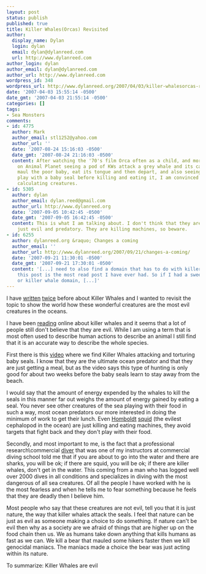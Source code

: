 ```yaml
---
layout: post
status: publish
published: true
title: Killer Whales(Orcas) Revisited
author:
  display_name: Dylan
  login: dylan
  email: dylan@dylanreed.com
  url: http://www.dylanreed.com
author_login: dylan
author_email: dylan@dylanreed.com
author_url: http://www.dylanreed.com
wordpress_id: 348
wordpress_url: http://www.dylanreed.org/2007/04/03/killer-whalesorcas-revisited-2/
date: '2007-04-03 15:55:14 -0500'
date_gmt: '2007-04-03 21:55:14 -0500'
categories: []
tags:
- Sea Monsters
comments:
- id: 4775
  author: Mark
  author_email: stl1252@yahoo.com
  author_url: ''
  date: '2007-08-24 15:16:03 -0500'
  date_gmt: '2007-08-24 21:16:03 -0500'
  content: After watching the '70's film Orca often as a child, and more recently
    on Animal Planet seeing a pod of KWs attack a grey whale and its calf, only to
    maul the poor baby, eat its tongue and then depart, and also seeing a killer whale
    play with a baby seal before killing and eating it, I am convinced they are evil,
    calculating creatures.
- id: 5305
  author: dylan
  author_email: dylan.reed@gmail.com
  author_url: http://www.dylanreed.org
  date: '2007-09-05 10:42:45 -0500'
  date_gmt: '2007-09-05 16:42:45 -0500'
  content: This is what I am talking about. I don't think that they are bad creatures
    just evil and predatory. They are killing machines, so beware.
- id: 6255
  author: dylanreed.org &raquo; Changes a coming
  author_email: ''
  author_url: http://www.dylanreed.org/2007/09/21/changes-a-coming/
  date: '2007-09-21 11:30:01 -0500'
  date_gmt: '2007-09-21 17:30:01 -0500'
  content: '[...] need to also find a domain that has to do with killer whales because
    this post is the most read post I have ever had. So if I had a sweet sea monster
    or killer whale domain, [...]'
---
```

<p>I have <a href="http://www.dylanreed.org/2006/11/30/killer-whalesduh/">written</a> <a href="http://www.dylanreed.org/2004/02/04/killer-whales-dont-kill-people/">twice</a> before about Killer Whales and I wanted to revisit the topic to show the world how these wonderful creatures are the most evil creatures in the oceans.</p>
<p>I have been <a href="http://weblog.greenpeace.org/oceandefenders/archive/2007/02/so_killer_whales_do_attac.html">reading</a> online about killer whales and it seems that a lot of people still don't believe that they are evil. While I am using a term that is most often used to describe human actions to describe an animal I still find that it is an accurate way to describe the whole species.</p>
<p>First there is this <a href="http://www.youtube.com/watch?v=9h1e2zyjkWQ">video</a> where we find Killer Whales attacking and torturing baby seals. I know that they are the ultimate ocean predator and that they are just getting a meal, but as the video says this type of hunting is only good for about two weeks before the baby seals learn to stay away from the beach.</p>
<p>I would say that the amount of energy expended by the whales to kill the seals in this manner far out weighs the amount of energy gained by eating a seal. You never see other creatures of the sea playing with their food in such a way, most ocean predators our more interested in doing the minimum of work to get their lunch. Even <a href="http://www.deeperblue.net/article.php/696/3">Homboldt</a><a href="http://www.deeperblue.net/article.php/696/3"></a> <a href="http://www.sea-wolves.com/files/Why_are_the_Squid_so_important.doc">squid</a> (the evilest cephalopod in the ocean) are just killing and eating machines, they avoid targets that fight back and they don't play with their food.</p>
<p>Secondly, and most important to me, is the fact that a professional research\commercial <a href="http://www.sea-wolves.com/scott.html">diver</a> that was one of my instructors at commercial diving school told me that if you are about to go into the water and there are sharks, you will be ok; if there are squid, you will be ok; if there are killer whales, don't get in the water. This coming from a man who has logged well over 2000 dives in all conditions and specializes in diving with the most dangerous of all sea creatures. Of all the people I have worked with he is the most fearless and when he tells me to fear something because he feels that they are deadly then I believe him.</p>
<p>Most people who say that these creatures are not evil, tell you that it is just nature, the way that killer whales attack the seals. I feel that nature can be just as evil as someone making a choice to do something. If nature can't be evil then why as a society are we afraid of things that are higher up on the food chain then us. We as humans take down anything that kills humans as fast as we can. We kill a bear that mauled some hikers faster then we kill genocidal maniacs. The maniacs made a choice the bear was just acting within its nature.</p>
<p>To summarize: Killer Whales are evil</p>
